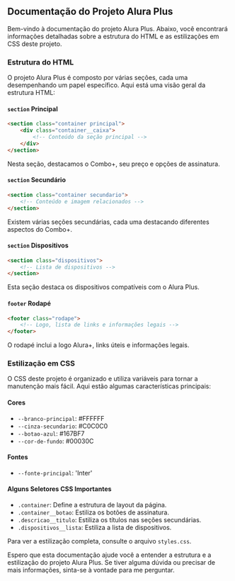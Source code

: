 ## Documentação do Projeto Alura Plus

Bem-vindo à documentação do projeto Alura Plus. Abaixo, você encontrará informações detalhadas sobre a estrutura do HTML e as estilizações em CSS deste projeto.

### Estrutura do HTML

O projeto Alura Plus é composto por várias seções, cada uma desempenhando um papel específico. Aqui está uma visão geral da estrutura HTML:

#### `section` Principal
```html
<section class="container principal">
    <div class="container__caixa">
        <!-- Conteúdo da seção principal -->
    </div>
</section>
```

Nesta seção, destacamos o Combo+, seu preço e opções de assinatura.

#### `section` Secundário
```html
<section class="container secundario">
    <!-- Conteúdo e imagem relacionados -->
</section>
```

Existem várias seções secundárias, cada uma destacando diferentes aspectos do Combo+.

#### `section` Dispositivos
```html
<section class="dispositivos">
    <!-- Lista de dispositivos -->
</section>
```

Esta seção destaca os dispositivos compatíveis com o Alura Plus.

#### `footer` Rodapé
```html
<footer class="rodape">
    <!-- Logo, lista de links e informações legais -->
</footer>
```

O rodapé inclui a logo Alura+, links úteis e informações legais.

### Estilização em CSS

O CSS deste projeto é organizado e utiliza variáveis para tornar a manutenção mais fácil. Aqui estão algumas características principais:

#### Cores
- `--branco-principal`: #FFFFFF
- `--cinza-secundario`: #C0C0C0
- `--botao-azul`: #167BF7
- `--cor-de-fundo`: #00030C

#### Fontes
- `--fonte-principal`: 'Inter'

#### Alguns Seletores CSS Importantes
- `.container`: Define a estrutura de layout da página.
- `.container__botao`: Estiliza os botões de assinatura.
- `.descricao__titulo`: Estiliza os títulos nas seções secundárias.
- `.dispositivos__lista`: Estiliza a lista de dispositivos.

Para ver a estilização completa, consulte o arquivo `styles.css`.

Espero que esta documentação ajude você a entender a estrutura e a estilização do projeto Alura Plus. Se tiver alguma dúvida ou precisar de mais informações, sinta-se à vontade para me perguntar.

